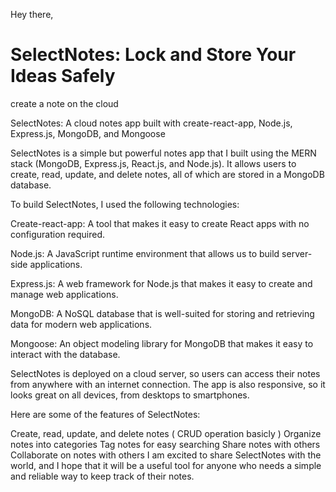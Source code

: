 Hey there,

# SelectNotes: Lock and Store Your Ideas Safely 
create a note on the cloud

SelectNotes: A cloud notes app built with create-react-app, Node.js, Express.js, MongoDB, and Mongoose

SelectNotes is a simple but powerful notes app that I built using the MERN stack (MongoDB, Express.js, React.js, and Node.js). It allows users to create, read, update, and delete notes, all of which are stored in a MongoDB database.

To build SelectNotes, I used the following technologies:

Create-react-app: A tool that makes it easy to create React apps with no configuration required.


Node.js: A JavaScript runtime environment that allows us to build server-side applications.


Express.js: A web framework for Node.js that makes it easy to create and manage web applications.


MongoDB: A NoSQL database that is well-suited for storing and retrieving data for modern web applications.

Mongoose: An object modeling library for MongoDB that makes it easy to interact with the database.

SelectNotes is deployed on a cloud server, so users can access their notes from anywhere with an internet connection. The app is also responsive, so it looks great on all devices, from desktops to smartphones.

Here are some of the features of SelectNotes:

Create, read, update, and delete notes ( CRUD operation basicly )
Organize notes into categories
Tag notes for easy searching
Share notes with others
Collaborate on notes with others
I am excited to share SelectNotes with the world, and I hope that it will be a useful tool for anyone who needs a simple and reliable way to keep track of their notes.
